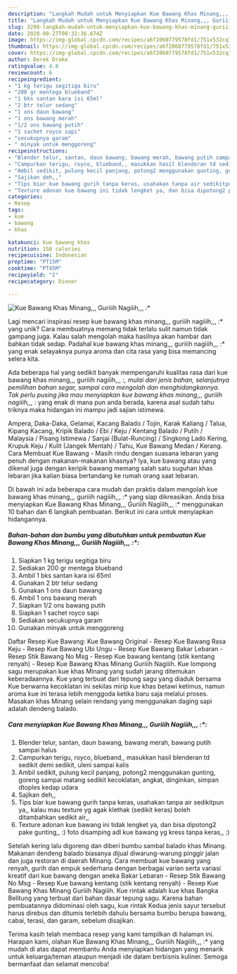 ```yaml
---
description: "Langkah Mudah untuk Menyiapkan Kue Bawang Khas Minang,,, Guriiih Nagiiih,,, :* yang Enak"
title: "Langkah Mudah untuk Menyiapkan Kue Bawang Khas Minang,,, Guriiih Nagiiih,,, :* yang Enak"
slug: 3298-langkah-mudah-untuk-menyiapkan-kue-bawang-khas-minang-guriiih-nagiiih-yang-enak
date: 2020-08-27T08:32:36.674Z
image: https://img-global.cpcdn.com/recipes/a6f2060779578fd1/751x532cq70/kue-bawang-khas-minang-guriiih-nagiiih-foto-resep-utama.jpg
thumbnail: https://img-global.cpcdn.com/recipes/a6f2060779578fd1/751x532cq70/kue-bawang-khas-minang-guriiih-nagiiih-foto-resep-utama.jpg
cover: https://img-global.cpcdn.com/recipes/a6f2060779578fd1/751x532cq70/kue-bawang-khas-minang-guriiih-nagiiih-foto-resep-utama.jpg
author: Derek Drake
ratingvalue: 4.8
reviewcount: 6
recipeingredient:
- "1 kg terigu segitiga biru"
- "200 gr mentega blueband"
- "1 bks santan kara isi 65ml"
- "2 btr telur sedang"
- "1 ons daun bawang"
- "1 ons bawang merah"
- "1/2 ons bawang putih"
- "1 sachet royco sapi"
- "secukupnya garam"
- " minyak untuk menggoreng"
recipeinstructions:
- "Blender telur, santan, daun bawang, bawang merah, bawang putih sampai halus"
- "Campurkan terigu, royco, blueband,, masukkan hasil blenderan td sedikit demi sedikit, uleni sampai kalis"
- "Ambil sedikit, pulung kecil panjang, potong2 menggunakan gunting, goreng sampai matang sedikit kecoklatan, angkat, dinginkan, simpan dtoples kedap udara"
- "Sajikan deh,,"
- "Tips biar kue bawang gurih tanpa keras, usahakan tanpa air sedikitpun ya,, kalau mau texture yg agak klethak (sedikit keras) boleh ditambahkan sedikit air,,"
- "Texture adonan kue bawang ini tidak lengket ya, dan bisa dipotong2 pake gunting,, :) foto disamping adl kue bawang yg kress tanpa keras,, :)"
categories:
- Resep
tags:
- kue
- bawang
- khas

katakunci: kue bawang khas 
nutrition: 150 calories
recipecuisine: Indonesian
preptime: "PT15M"
cooktime: "PT45M"
recipeyield: "2"
recipecategory: Dinner

---
```



![Kue Bawang Khas Minang,,, Guriiih Nagiiih,,, :*](https://img-global.cpcdn.com/recipes/a6f2060779578fd1/751x532cq70/kue-bawang-khas-minang-guriiih-nagiiih-foto-resep-utama.jpg)

Lagi mencari inspirasi resep kue bawang khas minang,,, guriiih nagiiih,,, :* yang unik? Cara membuatnya memang tidak terlalu sulit namun tidak gampang juga. Kalau salah mengolah maka hasilnya akan hambar dan bahkan tidak sedap. Padahal kue bawang khas minang,,, guriiih nagiiih,,, :* yang enak selayaknya punya aroma dan cita rasa yang bisa memancing selera kita.

Ada beberapa hal yang sedikit banyak mempengaruhi kualitas rasa dari kue bawang khas minang,,, guriiih nagiiih,,, :*, mulai dari jenis bahan, selanjutnya pemilihan bahan segar, sampai cara mengolah dan menghidangkannya. Tak perlu pusing jika mau menyiapkan kue bawang khas minang,,, guriiih nagiiih,,, :* yang enak di mana pun anda berada, karena asal sudah tahu triknya maka hidangan ini mampu jadi sajian istimewa.

Ampera, Daka-Daka, Gelamai, Kacang Balado / Tojin, Karak Kaliang / Talua, Kipang Kacang, Kripik Balado / Ebi / Keju / Kentang Balado / Putih / Malaysia / Pisang Istimewa / Sanjai (Bulat-Runcing) / Singkong Lado Kering, Krupuk Keju / Kulit (Jangek Mentah) / Tahu, Kue Bawang Medan / Kerang. Cara Membuat Kue Bawang - Masih rindu dengan suasana lebaran yang penuh dengan makanan-makanan khasnya? Iya, kue bawang atau yang dikenal juga dengan keripik bawang memang salah satu suguhan khas lebaran jika kalian biasa bertandang ke rumah orang saat lebaran.


Di bawah ini ada beberapa cara mudah dan praktis dalam mengolah kue bawang khas minang,,, guriiih nagiiih,,, :* yang siap dikreasikan. Anda bisa menyiapkan Kue Bawang Khas Minang,,, Guriiih Nagiiih,,, :* menggunakan 10 bahan dan 6 langkah pembuatan. Berikut ini cara untuk menyiapkan hidangannya.

<!--inarticleads1-->

##### Bahan-bahan dan bumbu yang dibutuhkan untuk pembuatan Kue Bawang Khas Minang,,, Guriiih Nagiiih,,, :*:

1. Siapkan 1 kg terigu segitiga biru
1. Sediakan 200 gr mentega blueband
1. Ambil 1 bks santan kara isi 65ml
1. Gunakan 2 btr telur sedang
1. Gunakan 1 ons daun bawang
1. Ambil 1 ons bawang merah
1. Siapkan 1/2 ons bawang putih
1. Siapkan 1 sachet royco sapi
1. Sediakan secukupnya garam
1. Gunakan  minyak untuk menggoreng


Daftar Resep Kue Bawang: Kue Bawang Original - Resep Kue Bawang Rasa Keju - Resep Kue Bawang Ubi Ungu - Resep Kue Bawang Bakar Lebaran - Resep Stik Bawang No Msg - Resep Kue bawang kentang (stik kentang renyah) - Resep Kue Bawang Khas Minang Guriiih Nagiiih. Kue lompong sagu merupakan kue khas Minang yang sudah jarang ditemukan keberadaannya. Kue yang terbuat dari tepung sagu yang diaduk bersama Kue berwarna kecoklatan ini sekilas mirip kue khas betawi ketimus, namun aroma kue ini terasa lebih menggoda ketika baru saja melalui proses. Masakan khas Minang selain rendang yang menggunakan daging sapi adalah dendeng balado. 

<!--inarticleads2-->

##### Cara menyiapkan Kue Bawang Khas Minang,,, Guriiih Nagiiih,,, :*:

1. Blender telur, santan, daun bawang, bawang merah, bawang putih sampai halus
1. Campurkan terigu, royco, blueband,, masukkan hasil blenderan td sedikit demi sedikit, uleni sampai kalis
1. Ambil sedikit, pulung kecil panjang, potong2 menggunakan gunting, goreng sampai matang sedikit kecoklatan, angkat, dinginkan, simpan dtoples kedap udara
1. Sajikan deh,,
1. Tips biar kue bawang gurih tanpa keras, usahakan tanpa air sedikitpun ya,, kalau mau texture yg agak klethak (sedikit keras) boleh ditambahkan sedikit air,,
1. Texture adonan kue bawang ini tidak lengket ya, dan bisa dipotong2 pake gunting,, :) foto disamping adl kue bawang yg kress tanpa keras,, :)


Setelah kering lalu digoreng dan diberi bumbu sambal balado khas Minang. Makanan dendeng balado biasanya dijual diwarung-warung pinggir jalan dan juga restoran di daerah Minang. Cara membuat kue bawang yang renyah, gurih dan empuk sederhana dengan berbagai varian serta variasi kreatif dari kue bawang dengan aneka Bakar Lebaran - Resep Stik Bawang No Msg - Resep Kue bawang kentang (stik kentang renyah) - Resep Kue Bawang Khas Minang Guriiih Nagiiih. Kue rintak adalah kue khas Bangka Belitung yang terbuat dari bahan dasar tepung sagu. Karena bahan pembuatannya didominasi oleh sagu, kue rintak Kedua jenis sayur tersebut harus direbus dan ditumis terlebih dahulu bersama bumbu berupa bawang, cabai, terasi, dan garam, sebelum disajikan. 

Terima kasih telah membaca resep yang kami tampilkan di halaman ini. Harapan kami, olahan Kue Bawang Khas Minang,,, Guriiih Nagiiih,,, :* yang mudah di atas dapat membantu Anda menyiapkan hidangan yang menarik untuk keluarga/teman ataupun menjadi ide dalam berbisnis kuliner. Semoga bermanfaat dan selamat mencoba!
